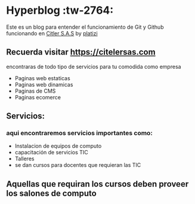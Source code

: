# Hyperblog :tw-2764:
Este es un blog para entender el funcionamiento de Git y Github
funcionando en [Citler S.A.S](https://citelersas.com )
by [platizi](https://platzi.com)

## Recuerda visitar https://citelersas.com
encontraras de todo tipo de servicios para tu comodida como empresa
* Paginas web estaticas
* Paginas web dinamicas
* Paginas de CMS
* Paginas ecomerce

## Servicios:

### aqui encontraremos servicios importantes como:
* Instalacion de equipos de computo
* capacitación de servicios TIC
* Talleres 
* se dan cursos para docentes que requieran las TIC

## Aquellas que requiran los cursos deben proveer los salones de computo


